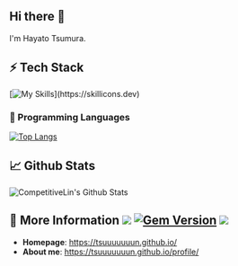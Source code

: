 ## Hi there 👋

I'm Hayato Tsumura.

## ⚡ Tech Stack

[![My Skills](https://skillicons.dev/icons?i=ableton,anaconda,bash,docker,git,github,latex,linux,md,matlab,notion,obsidian,py,pytorch,qt,r,sklearn,vscode,)](https://skillicons.dev)

### 🚀 Programming Languages

  
  [![Top Langs](https://github-readme-stats.vercel.app/api/top-langs/?username=Tsuuuuuuun&show_icons=true&theme=noctis_minimus&border_radius=50&layout=compact)](https://github.com/Tsuuuuuuun/github-readme-stats)

## 📈 Github Stats

![CompetitiveLin's Github Stats](https://github-readme-stats.vercel.app/api?username=Tsuuuuuuun&show_icons=true&count_private=true&custom_title=Tsuuuuuuun's%20Github%20Stats)

## 📝 More Information ![](https://img.shields.io/github/last-commit/Tsuuuuuuun/Tsuuuuuuun.github.io?label=Last%20commit) [![Gem Version](https://img.shields.io/gem/v/jekyll-theme-chirpy)](https://rubygems.org/gems/jekyll-theme-chirpy) ![](https://img.shields.io/badge/ruby-CC342D?logo=ruby&logoColor=white&style=flat)

- **Homepage**: <https://tsuuuuuuun.github.io/> 
- **About me**: <https://tsuuuuuuun.github.io/profile/>
